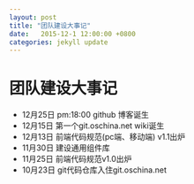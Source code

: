 ```yaml
---
layout: post
title: "团队建设大事记"
date:   2015-12-1 12:00:00 +0800
categories: jekyll update
---
```

# 团队建设大事记
- 12月25日 pm:18:00 github 博客诞生
- 12月15日 第一个git.oschina.net wiki诞生
- 12月13日 前端代码规范(pc端、移动端) v1.1出炉
- 11月30日 建设通用组件库
- 11月25日 前端代码规范v1.0出炉
- 10月23日 git代码仓库入住git.oschina.net

